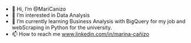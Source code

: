 - 👋 Hi, I’m @MariCanizo
- 👀 I’m interested in Data Analysis
- 🌱 I’m currently learning Business Analysis with BigQuery for my job and webScraping in Python for the university.
- 📫 How to reach me www.linkedin.com/in/marina-cañizo

